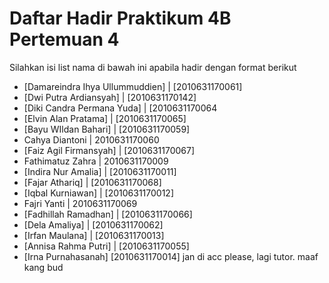 # Daftar Hadir Praktikum 4B Pertemuan 4
Silahkan isi list nama di bawah ini apabila hadir dengan format berikut

- [Damareindra Ihya Ullummuddien] | [2010631170061]
- [Dwi Putra Ardiansyah] | [2010631170142]
- [Diki Candra Permana Yuda] | [2010631170064
- [Elvin Alan Pratama] | [2010631170065]
- [Bayu WIldan Bahari] | [2010631170059]
- Cahya Diantoni | 2010631170060
- [Faiz Agil Firmansyah] | [2010631170067]
- Fathimatuz Zahra | 2010631170009
- [Indira Nur Amalia] | [2010631170011]
- [Fajar Athariq] | [2010631170068]
- [Iqbal Kurniawan] | [2010631170012]
- Fajri Yanti | 2010631170069
- [Fadhillah Ramadhan] | [2010631170066]
- [Dela Amaliya] | [2010631170062]
- [Irfan Maulana] | [2010631170013]
- [Annisa Rahma Putri] | [2010631170055]
- [Irna Purnahasanah] [2010631170014]
jan di acc please, lagi tutor. maaf kang bud
